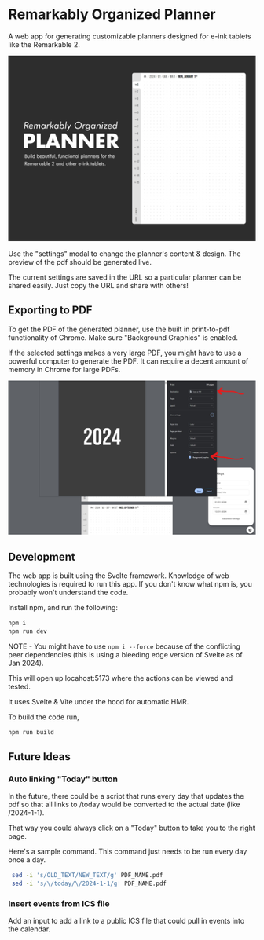 # Remarkably Organized Planner

A web app for generating customizable planners designed for e-ink tablets like the Remarkable 2.

![Remarkably Organized Planner](./static/remarkably-organized-cover-photo.jpg)

Use the "settings" modal to change the planner's content & design. The preview of the pdf should be generated live.

The current settings are saved in the URL so a particular planner can be shared easily. Just copy the URL and share with others!

## Exporting to PDF

To get the PDF of the generated planner, use the built in print-to-pdf functionality of Chrome. Make sure "Background Graphics" is enabled.

If the selected settings makes a very large PDF, you might have to use a powerful computer to generate the PDF. It can require a decent amount of memory in Chrome for large PDFs.

![Remarkably Organized Print Instructions](./static/remarkably-organized-print-instructions.jpg)

## Development

The web app is built using the Svelte framework.
Knowledge of web technologies is required to run this app.
If you don't know what npm is, you probably won't understand the code.

Install npm, and run the following:
```bash
npm i
npm run dev
```
NOTE - You might have to use `npm i --force` because of the conflicting peer dependencies (this is using a bleeding edge version of Svelte as of Jan 2024).

This will open up locahost:5173 where the actions can be viewed and tested.

It uses Svelte & Vite under the hood for automatic HMR.

To build the code run,

```bash
npm run build
```

## Future Ideas

### Auto linking "Today" button

In the future, there could be a script that runs every day that updates the pdf so that all links to /today would be converted to the actual date (like /2024-1-1).

That way you could always click on a "Today" button to take you to the right page.

Here's a sample command. This command just needs to be run every day once a day.

```bash
 sed -i 's/OLD_TEXT/NEW_TEXT/g' PDF_NAME.pdf
 sed -i 's/\/today/\/2024-1-1/g' PDF_NAME.pdf
```

### Insert events from ICS file

Add an input to add a link to a public ICS file that could pull in events into the calendar.
